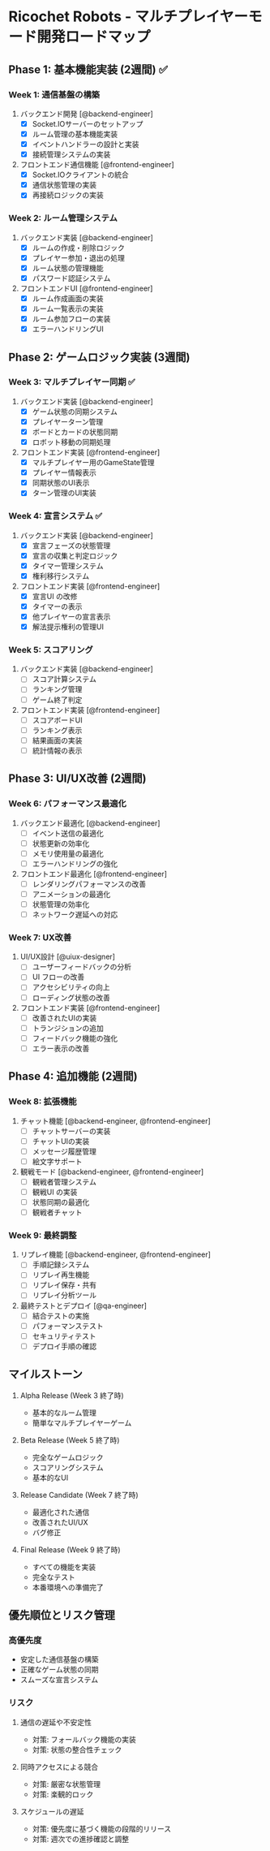 # Ricochet Robots - マルチプレイヤーモード開発ロードマップ

## Phase 1: 基本機能実装 (2週間) ✅

### Week 1: 通信基盤の構築
1. バックエンド開発 [@backend-engineer]
   - [x] Socket.IOサーバーのセットアップ
   - [x] ルーム管理の基本機能実装
   - [x] イベントハンドラーの設計と実装
   - [x] 接続管理システムの実装

2. フロントエンド通信機能 [@frontend-engineer]
   - [x] Socket.IOクライアントの統合
   - [x] 通信状態管理の実装
   - [x] 再接続ロジックの実装

### Week 2: ルーム管理システム
1. バックエンド実装 [@backend-engineer]
   - [x] ルームの作成・削除ロジック
   - [x] プレイヤー参加・退出の処理
   - [x] ルーム状態の管理機能
   - [x] パスワード認証システム

2. フロントエンドUI [@frontend-engineer]
   - [x] ルーム作成画面の実装
   - [x] ルーム一覧表示の実装
   - [x] ルーム参加フローの実装
   - [x] エラーハンドリングUI

## Phase 2: ゲームロジック実装 (3週間)

### Week 3: マルチプレイヤー同期 ✅
1. バックエンド実装 [@backend-engineer]
   - [x] ゲーム状態の同期システム
   - [x] プレイヤーターン管理
   - [x] ボードとカードの状態同期
   - [x] ロボット移動の同期処理

2. フロントエンド実装 [@frontend-engineer]
   - [x] マルチプレイヤー用のGameState管理
   - [x] プレイヤー情報表示
   - [x] 同期状態のUI表示
   - [x] ターン管理のUI実装

### Week 4: 宣言システム ✅
1. バックエンド実装 [@backend-engineer]
   - [x] 宣言フェーズの状態管理
   - [x] 宣言の収集と判定ロジック
   - [x] タイマー管理システム
   - [x] 権利移行システム

2. フロントエンド実装 [@frontend-engineer]
   - [x] 宣言UI の改修
   - [x] タイマーの表示
   - [x] 他プレイヤーの宣言表示
   - [x] 解法提示権利の管理UI

### Week 5: スコアリング
1. バックエンド実装 [@backend-engineer]
   - [ ] スコア計算システム
   - [ ] ランキング管理
   - [ ] ゲーム終了判定

2. フロントエンド実装 [@frontend-engineer]
   - [ ] スコアボードUI
   - [ ] ランキング表示
   - [ ] 結果画面の実装
   - [ ] 統計情報の表示

## Phase 3: UI/UX改善 (2週間)

### Week 6: パフォーマンス最適化
1. バックエンド最適化 [@backend-engineer]
   - [ ] イベント送信の最適化
   - [ ] 状態更新の効率化
   - [ ] メモリ使用量の最適化
   - [ ] エラーハンドリングの強化

2. フロントエンド最適化 [@frontend-engineer]
   - [ ] レンダリングパフォーマンスの改善
   - [ ] アニメーションの最適化
   - [ ] 状態管理の効率化
   - [ ] ネットワーク遅延への対応

### Week 7: UX改善
1. UI/UX設計 [@uiux-designer]
   - [ ] ユーザーフィードバックの分析
   - [ ] UI フローの改善
   - [ ] アクセシビリティの向上
   - [ ] ローディング状態の改善

2. フロントエンド実装 [@frontend-engineer]
   - [ ] 改善されたUIの実装
   - [ ] トランジションの追加
   - [ ] フィードバック機能の強化
   - [ ] エラー表示の改善

## Phase 4: 追加機能 (2週間)

### Week 8: 拡張機能
1. チャット機能 [@backend-engineer, @frontend-engineer]
   - [ ] チャットサーバーの実装
   - [ ] チャットUIの実装
   - [ ] メッセージ履歴管理
   - [ ] 絵文字サポート

2. 観戦モード [@backend-engineer, @frontend-engineer]
   - [ ] 観戦者管理システム
   - [ ] 観戦UI の実装
   - [ ] 状態同期の最適化
   - [ ] 観戦者チャット

### Week 9: 最終調整
1. リプレイ機能 [@backend-engineer, @frontend-engineer]
   - [ ] 手順記録システム
   - [ ] リプレイ再生機能
   - [ ] リプレイ保存・共有
   - [ ] リプレイ分析ツール

2. 最終テストとデプロイ [@qa-engineer]
   - [ ] 結合テストの実施
   - [ ] パフォーマンステスト
   - [ ] セキュリティテスト
   - [ ] デプロイ手順の確認

## マイルストーン

1. Alpha Release (Week 3 終了時)
   - 基本的なルーム管理
   - 簡単なマルチプレイヤーゲーム

2. Beta Release (Week 5 終了時)
   - 完全なゲームロジック
   - スコアリングシステム
   - 基本的なUI

3. Release Candidate (Week 7 終了時)
   - 最適化された通信
   - 改善されたUI/UX
   - バグ修正

4. Final Release (Week 9 終了時)
   - すべての機能を実装
   - 完全なテスト
   - 本番環境への準備完了

## 優先順位とリスク管理

### 高優先度
- 安定した通信基盤の構築
- 正確なゲーム状態の同期
- スムーズな宣言システム

### リスク
1. 通信の遅延や不安定性
   - 対策: フォールバック機能の実装
   - 対策: 状態の整合性チェック

2. 同時アクセスによる競合
   - 対策: 厳密な状態管理
   - 対策: 楽観的ロック

3. スケジュールの遅延
   - 対策: 優先度に基づく機能の段階的リリース
   - 対策: 週次での進捗確認と調整